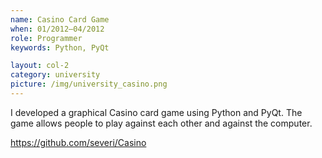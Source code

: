 ```yaml
---
name: Casino Card Game
when: 01/2012–04/2012
role: Programmer
keywords: Python, PyQt

layout: col-2
category: university
picture: /img/university_casino.png
---
```


I developed a graphical Casino card game using Python and PyQt. The 
game allows people to play against each other and against the 
computer.

<https://github.com/severi/Casino>
